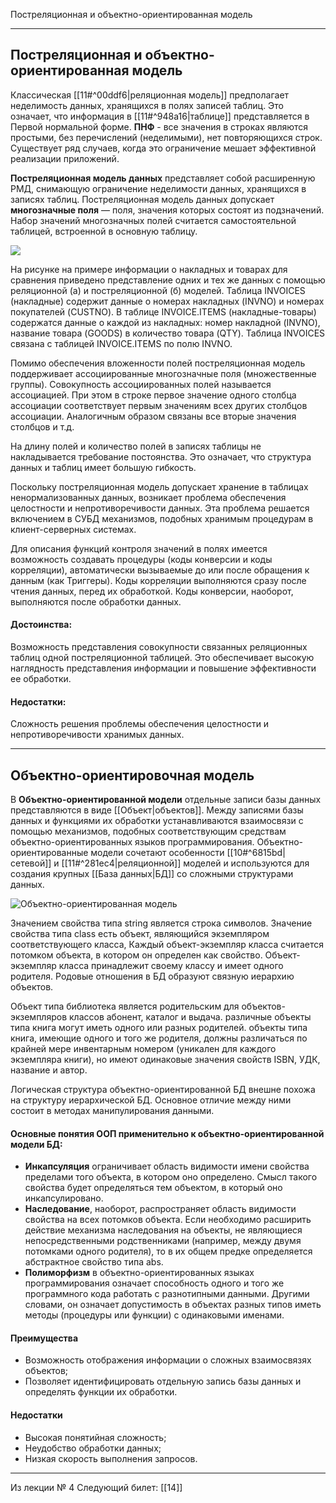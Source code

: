Постреляционная и объектно-ориентированная модель

---

## Постреляционная и объектно-ориентированная модель

Классическая [[11#^00ddf6|реляционная модель]] предполагает неделимость данных, хранящихся в полях записей таблиц. Это означает, что информация в [[11#^948a16|таблице]] представляется в Первой нормальной форме.
**ПНФ** - все значения в строках являются простыми, без перечислений (неделимыми), нет повторяющихся строк.
Существует ряд случаев, когда это ограничение мешает эффективной реализации приложений.

**Постреляционная модель данных** представляет собой расширенную РМД, снимающую ограничение неделимости данных, хранящихся в записях таблиц.
Постреляционная модель данных допускает **многозначные поля** — поля, значения которых состоят из подзначений.
Набор значений многозначных полей считается самостоятельной таблицей, встроенной в основную таблицу.

![](https://studfile.net/html/2706/44/html_Gi9YV3KxkP.WcN1/img-pGViv_.png)

На рисунке на примере информации о накладных и товарах для сравнения приведено представление одних и тех же данных с помощью реляционной (а) и постреляционной (б) моделей.
Таблица INVOICES (накладные) содержит данные о номерах накладных (INVNO) и номерах покупателей (CUSTNO). В таблице INVOICE.ITEMS (накладные-товары) содержатся данные о каждой из накладных: номер накладной (INVNO), название товара (GOODS) в количество товара (QTY). Таблица INVOICES связана с таблицей INVOICE.ITEMS по полю INVNO.

Помимо обеспечения вложенности полей постреляционная модель поддерживает ассоциированные многозначные поля (множественные группы). Совокупность ассоциированных полей называется ассоциацией. При этом в строке первое значение одного столбца ассоциации соответствует первым значениям всех других столбцов ассоциации. Аналогичным образом связаны все вторые значения столбцов и т.д.

На длину полей и количество полей в записях таблицы не накладывается требование постоянства. Это означает, что структура данных и таблиц имеет большую гибкость.

Поскольку постреляционная модель допускает хранение в таблицах ненормализованных данных, возникает проблема обеспечения целостности и непротиворечивости данных. Эта проблема решается включением в СУБД механизмов, подобных хранимым процедурам в клиент-серверных системах.

Для описания функций контроля значений в полях имеется возможность создавать процедуры (коды конверсии и коды корреляции), автоматически вызываемые до или после обращения к данным (как Триггеры). Коды корреляции выполняются сразу после чтения данных, перед их обработкой. Коды конверсии, наоборот, выполняются после обработки данных.

#### Достоинства:
Возможность представления совокупности связанных реляционных таблиц одной постреляционной таблицей. Это обеспечивает высокую наглядность представления информации и повышение эффективности ее обработки.

#### Недостатки:
Сложность решения проблемы обеспечения целостности и непротиворечивости хранимых данных.

---

## Объектно-ориентировочная модель

В **Объектно-ориентированной модели** отдельные записи базы данных представляются в виде [[Объект|объектов]].
Между записями базы данных и функциями их обработки устанавливаются взаимосвязи с помощью механизмов, подобных соответствующим средствам объектно-ориентированных языков программирования.
Объектно-ориентированные модели сочетают особенности [[10#^6815bd|сетевой]] и [[11#^281ec4|реляционной]] моделей и используются для создания крупных [[База данных|БД]] со сложными структурами данных.

![Объектно-ориентированная модель](https://cubook.pro/images/model-object-oriented.jpg "Объектно-ориентированная модель") 

Значением свойства типа string является строка символов. Значение свойства типа class есть объект, являющийся экземпляром соответствующего класса, Каждый объект-экземпляр класса считается потомком объекта, в котором он определен как свойство. Объект-экземпляр класса принадлежит своему классу и имеет одного родителя. Родовые отношения в БД образуют связную иерархию объектов.

Объект типа библиотека является родительским для объектов-экземпляров классов абонент, каталог и выдача. различные объекты типа книга могут иметь одного или разных родителей. объекты типа книга, имеющие одного и того же родителя, должны различаться по крайней мере инвентарным номером (уникален для каждого экземпляра книги), но имеют одинаковые значения свойств ISBN, УДК, название и автор.

Логическая структура объектно-ориентированной БД внешне похожа на структуру иерархической БД. Основное отличие между ними состоит в методах манипулирования данными.


#### Основные понятия ООП применительно к объектно-ориентированной модели БД:

- **Инкапсуляция** ограничивает область видимости имени свойства пределами того объекта, в котором оно определено. Смысл такого свойства будет определяться тем объектом, в который оно инкапсулировано.
- **Наследование**, наоборот, распространяет область видимости свойства на всех потомков объекта. Если необходимо расширить действие механизма наследования на объекты, не являющиеся непосредственными родственниками (например, между двумя потомками одного родителя), то в их общем предке определяется абстрактное свойство типа аbs.
- **Полиморфизм** в объектно-ориентированных языках программирования означает способность одного и того же программного кода работать с разнотипными данными. Другими словами, он означает допустимость в объектах разных типов иметь методы (процедуры или функции) с одинаковыми именами.

#### Преимущества
- Возможность отображения информации о сложных взаимосвязях объектов;
- Позволяет идентифицировать отдельную запись базы данных и определять функции их обработки.

#### Недостатки
- Высокая понятийная сложность;
- Неудобство обработки данных;
- Низкая скорость выполнения запросов.

---

Из лекции № 4
Следующий билет: [[14]]
